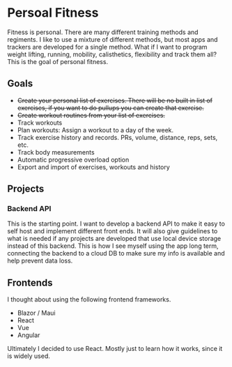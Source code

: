 # Persoal Fitness

Fitness is personal. There are many different training methods and regiments. I like to use a mixture of different methods, but most apps and trackers are developed for a single method. What if I want to program weight lifting, running, mobility, calisthetics, flexibility and track them all? This is the goal of personal fitness.

## Goals

- ~~Create your personal list of exercises. There will be no built in list of exercises, if you want to do pullups you can create that exercise.~~
- ~~Create workout routines from your list of exercises.~~
- Track workouts
- Plan workouts: Assign a workout to a day of the week.
- Track exercise history and records. PRs, volume, distance, reps, sets, etc.
- Track body measurements
- Automatic progressive overload option
- Export and import of exercises, workouts and history

## Projects

### Backend API

This is the starting point. I want to develop a backend API to make it easy to self host and implement different front ends. It will also give guidelines to what is needed if any projects are developed that use local device storage instead of this backend. This is how I see myself using the app long term, connecting the backend to a cloud DB to make sure my info is available and help prevent data loss.

## Frontends

I thought about using the following frontend frameworks.
- Blazor / Maui
- React
- Vue
- Angular

Ultimately I decided to use React. Mostly just to learn how it works, since it is widely used.
